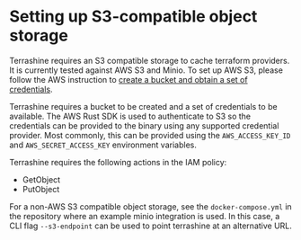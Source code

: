 # Setting up S3-compatible object storage

Terrashine requires an S3 compatible storage to cache terraform providers.
It is currently tested against AWS S3 and Minio.
To set up AWS S3, please follow the AWS instruction to [create a bucket and obtain a set of credentials](https://docs.aws.amazon.com/AmazonS3/latest/userguide/GetStartedWithS3.html).

Terrashine requires a bucket to be created and a set of credentials to be available.
The AWS Rust SDK is used to authenticate to S3 so the credentials can be provided to the binary using any supported credential provider.
Most commonly, this can be provided using the `AWS_ACCESS_KEY_ID` and `AWS_SECRET_ACCESS_KEY` environment variables.

Terrashine requires the following actions in the IAM policy:

* GetObject
* PutObject

For a non-AWS S3 compatible object storage, see the `docker-compose.yml` in the repository where an example minio integration is used.
In this case, a CLI flag `--s3-endpoint` can be used to point terrashine at an alternative URL.
